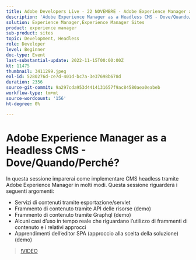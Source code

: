 ```yaml
---
title: Adobe Developers Live - 22 NOVEMBRE - Adobe Experience Manager as a Headless CMS - Dove/Quando/Perché?
description: 'Adobe Experience Manager as a Headless CMS - Dove/Quando/Perché?In questa sessione imparerai come implementare CMS headless tramite Adobe Experience Manager in molti modi. Questa sessione tratterà i seguenti argomenti: servizi dei contenuti tramite l’esportatore/servlet Frammento di contenuto tramite API delle risorse (demo) Frammento di contenuto tramite Graphql (demo) Alcuni casi d’uso in tempo reale che riguardano l’utilizzo di frammenti di contenuto e il loro approccio Apprendimenti dell’editor SPA (approccio di alcune soluzioni su quando scegliere) (demo)'
solution: Experience Manager,Experience Manager Sites
product: experience manager
sub-product: sites
topic: Development, Headless
role: Developer
level: Beginner
doc-type: Event
last-substantial-update: 2022-11-15T00:00:00Z
kt: 11475
thumbnail: 3411299.jpeg
exl-id: 5280276d-ce7d-401d-bc7a-3e37698b678d
duration: 2356
source-git-commit: 9a297cda953d4414131657f9ac84580aea0eabeb
workflow-type: tm+mt
source-wordcount: '156'
ht-degree: 0%

---
```


# Adobe Experience Manager as a Headless CMS - Dove/Quando/Perché?

In questa sessione imparerai come implementare CMS headless tramite Adobe Experience Manager in molti modi. Questa sessione riguarderà i seguenti argomenti:

* Servizi di contenuti tramite esportazione/servlet
* Frammento di contenuto tramite API delle risorse (demo)
* Frammento di contenuto tramite Graphql (demo)
* Alcuni casi d’uso in tempo reale che riguardano l’utilizzo di frammenti di contenuto e i relativi approcci
* Apprendimenti dell’editor SPA (approccio alla scelta della soluzione) (demo)

>[!VIDEO](https://video.tv.adobe.com/v/3411299/?quality=12&learn=on)
